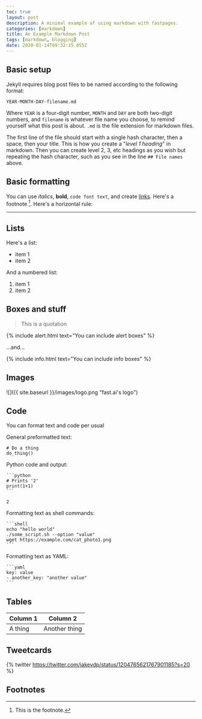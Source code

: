 ```yaml
---
toc: true
layout: post
description: A minimal example of using markdown with fastpages.
categories: [markdown]
title: An Example Markdown Post
tags: [markdown, blogging]
date: 2020-01-14T09:32:15.855Z
---
```


## Basic setup

Jekyll requires blog post files to be named according to the following format:

`YEAR-MONTH-DAY-filename.md`

Where `YEAR` is a four-digit number, `MONTH` and `DAY` are both two-digit numbers, and `filename` is whatever file name you choose, to remind yourself what this post is about. `.md` is the file extension for markdown files.

The first line of the file should start with a single hash character, then a space, then your title. This is how you create a "_level 1 heading_" in markdown. Then you can create level 2, 3, etc headings as you wish but repeating the hash character, such as you see in the line `## File names` above.

## Basic formatting

You can use _italics_, **bold**, `code font text`, and create [links](https://www.markdownguide.org/cheat-sheet/). Here's a footnote [^1]. Here's a horizontal rule:

---

## Lists

Here's a list:

- item 1
- item 2

And a numbered list:

1. item 1
1. item 2

## Boxes and stuff

> This is a quotation

{% include alert.html text="You can include alert boxes" %}

...and...

{% include info.html text="You can include info boxes" %}

## Images

![]({{ site.baseurl }}/images/logo.png "fast.ai's logo")

## Code

You can format text and code per usual

General preformatted text:

    # Do a thing
    do_thing()

Python code and output:

    ```python
    # Prints '2'
    print(1+1)
    ```

    2

Formatting text as shell commands:

    ```shell
    echo "hello world"
    ./some_script.sh --option "value"
    wget https://example.com/cat_photo1.png
    ```

Formatting text as YAML:

    ```yaml
    key: value
    - another_key: "another value"
    ```

## Tables

| Column 1 | Column 2      |
| -------- | ------------- |
| A thing  | Another thing |

## Tweetcards

{% twitter <https://twitter.com/jakevdp/status/1204765621767901185?s=20> %}

## Footnotes

[^1]: This is the footnote.
